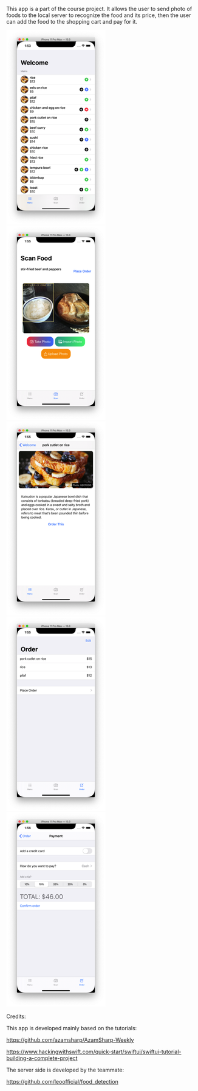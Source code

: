 This app is a part of the course project. It allows the user to send photo of foods to the local server to recognize the food and its price, then the user can add the food to the shopping cart and pay for it.



<img src="Screenshots/Screen Shot 2020-03-22 at 1.53.49 PM.png" alt="Screen Shot 2020-03-22 at 1.53.49 PM" style="zoom:50%;" />





<img src="Screenshots/Screen Shot 2020-03-22 at 1.55.20 PM.png" alt="Screen Shot 2020-03-22 at 1.55.20 PM" style="zoom:50%;" />

<img src="Screenshots/Screen Shot 2020-03-22 at 1.55.42 PM.png" alt="Screen Shot 2020-03-22 at 1.55.42 PM" style="zoom:50%;" />

<img src="Screenshots/Screen Shot 2020-03-22 at 1.55.56 PM.png" alt="Screen Shot 2020-03-22 at 1.55.56 PM" style="zoom:50%;" />

<img src="Screenshots/Screen Shot 2020-03-22 at 1.56.01 PM.png" alt="Screen Shot 2020-03-22 at 1.56.01 PM" style="zoom:50%;" />

Credits: 

This app is developed mainly based on the tutorials:

https://github.com/azamsharp/AzamSharp-Weekly

https://www.hackingwithswift.com/quick-start/swiftui/swiftui-tutorial-building-a-complete-project



The server side is developed by the teammate:

https://github.com/leoofficial/food_detection